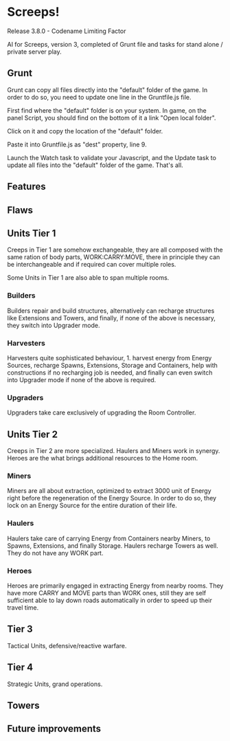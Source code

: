 # Screeps!
Release 3.8.0 - Codename Limiting Factor

AI for Screeps, version 3, completed of Grunt file and tasks for stand alone / private server play.

## Grunt
Grunt can copy all files directly into the "default" folder of the game. In order to do so, you need to update one line in the Gruntfile.js file.

First find where the "default" folder is on your system. In game, on the panel Script, you should find on the bottom of it a link "Open local folder".

Click on it and copy the location of the "default" folder.

Paste it into Gruntfile.js as "dest" property, line 9.

Launch the Watch task to validate your Javascript, and the Update task to update all files into the "default" folder of the game. That's all.

## Features

## Flaws

## Units Tier 1
Creeps in Tier 1 are somehow exchangeable, they are all composed with the same ration of body parts, WORK:CARRY:MOVE, there in principle they can be interchangeable and if required can cover multiple roles.

Some Units in Tier 1 are also able to span multiple rooms.

### Builders
Builders repair and build structures, alternatively can recharge structures like Extensions and Towers, and finally, if none of the above is necessary, they switch into Upgrader mode.

### Harvesters
Harvesters quite sophisticated behaviour, 1. harvest energy from Energy Sources, recharge Spawns, Extensions, Storage and Containers, help with constructions if no recharging job is needed, and finally can even switch into Upgrader mode if none of the above is required.

### Upgraders
Upgraders take care exclusively of upgrading the Room Controller.

## Units Tier 2
Creeps in Tier 2 are more specialized. Haulers and Miners work in synergy. Heroes are the what brings additional resources to the Home room.

### Miners
Miners are all about extraction, optimized to extract 3000 unit of Energy right before the regeneration of the Energy Source. In order to do so, they lock on an Energy Source for the entire duration of their life.

### Haulers
Haulers take care of carrying Energy from Containers nearby Miners, to Spawns, Extensions, and finally Storage. Haulers recharge Towers as well. They do not have any WORK part.

### Heroes
Heroes are primarily engaged in extracting Energy from nearby rooms. They have more CARRY and MOVE parts than WORK ones, still they are self sufficient able to lay down roads automatically in order to speed up their travel time.

## Tier 3
Tactical Units, defensive/reactive warfare.

## Tier 4
Strategic Units, grand operations.

## Towers

## Future improvements
